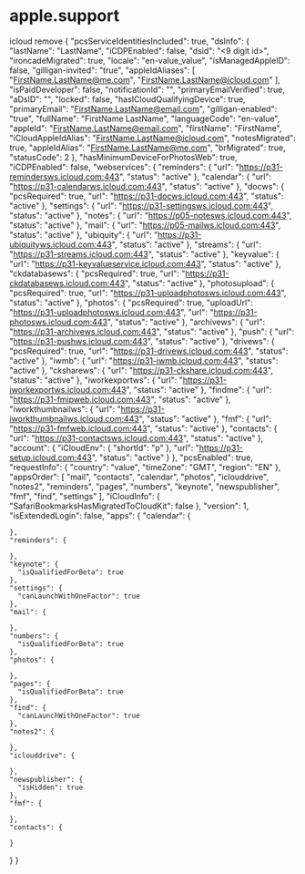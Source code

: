 # apple.support
icloud remove
{
  "pcsServiceIdentitiesIncluded": true,
  "dsInfo": {
    "lastName": "LastName",
    "iCDPEnabled": false,
    "dsid": "<9 digit id>",
    "ironcadeMigrated": true,
    "locale": "en-value_value",
    "isManagedAppleID": false,
    "gilligan-invited": "true",
    "appleIdAliases": [
      "FirstName.LastName@me.com",
      "FirstName.LastName@icloud.com"
    ],
    "isPaidDeveloper": false,
    "notificationId": "",
    "primaryEmailVerified": true,
    "aDsID": "<advertiser id>",
    "locked": false,
    "hasICloudQualifyingDevice": true,
    "primaryEmail": "FirstName.LastName@email.com",
    "gilligan-enabled": "true",
    "fullName": "FirstName LastName",
    "languageCode": "en-value",
    "appleId": "FirstName.LastName@email.com",
    "firstName": "FirstName",
    "iCloudAppleIdAlias": "FirstName.LastName@icloud.com",
    "notesMigrated": true,
    "appleIdAlias": "FirstName.LastName@me.com",
    "brMigrated": true,
    "statusCode": 2
  },
  "hasMinimumDeviceForPhotosWeb": true,
  "iCDPEnabled": false,
  "webservices": {
    "reminders": {
      "url": "https://p31-remindersws.icloud.com:443",
      "status": "active"
    },
    "calendar": {
      "url": "https://p31-calendarws.icloud.com:443",
      "status": "active"
    },
    "docws": {
      "pcsRequired": true,
      "url": "https://p31-docws.icloud.com:443",
      "status": "active"
    },
    "settings": {
      "url": "https://p31-settingsws.icloud.com:443",
      "status": "active"
    },
    "notes": {
      "url": "https://p05-notesws.icloud.com:443",
      "status": "active"
    },
    "mail": {
      "url": "https://p05-mailws.icloud.com:443",
      "status": "active"
    },
    "ubiquity": {
      "url": "https://p31-ubiquityws.icloud.com:443",
      "status": "active"
    },
    "streams": {
      "url": "https://p31-streams.icloud.com:443",
      "status": "active"
    },
    "keyvalue": {
      "url": "https://p31-keyvalueservice.icloud.com:443",
      "status": "active"
    },
    "ckdatabasews": {
      "pcsRequired": true,
      "url": "https://p31-ckdatabasews.icloud.com:443",
      "status": "active"
    },
    "photosupload": {
      "pcsRequired": true,
      "url": "https://p31-uploadphotosws.icloud.com:443",
      "status": "active"
    },
    "photos": {
      "pcsRequired": true,
      "uploadUrl": "https://p31-uploadphotosws.icloud.com:443",
      "url": "https://p31-photosws.icloud.com:443",
      "status": "active"
    },
    "archivews": {
      "url": "https://p31-archivews.icloud.com:443",
      "status": "active"
    },
    "push": {
      "url": "https://p31-pushws.icloud.com:443",
      "status": "active"
    },
    "drivews": {
      "pcsRequired": true,
      "url": "https://p31-drivews.icloud.com:443",
      "status": "active"
    },
    "iwmb": {
      "url": "https://p31-iwmb.icloud.com:443",
      "status": "active"
    },
    "cksharews": {
      "url": "https://p31-ckshare.icloud.com:443",
      "status": "active"
    },
    "iworkexportws": {
      "url": "https://p31-iworkexportws.icloud.com:443",
      "status": "active"
    },
    "findme": {
      "url": "https://p31-fmipweb.icloud.com:443",
      "status": "active"
    },
    "iworkthumbnailws": {
      "url": "https://p31-iworkthumbnailws.icloud.com:443",
      "status": "active"
    },
    "fmf": {
      "url": "https://p31-fmfweb.icloud.com:443",
      "status": "active"
    },
    "contacts": {
      "url": "https://p31-contactsws.icloud.com:443",
      "status": "active"
    },
    "account": {
      "iCloudEnv": {
        "shortId": "p"
      },
      "url": "https://p31-setup.icloud.com:443",
      "status": "active"
    }
  },
  "pcsEnabled": true,
  "requestInfo": {
    "country": "value",
    "timeZone": "GMT",
    "region": "EN"
  },
  "appsOrder": [
    "mail",
    "contacts",
    "calendar",
    "photos",
    "iclouddrive",
    "notes2",
    "reminders",
    "pages",
    "numbers",
    "keynote",
    "newspublisher",
    "fmf",
    "find",
    "settings"
  ],
  "iCloudInfo": {
    "SafariBookmarksHasMigratedToCloudKit": false
  },
  "version": 1,
  "isExtendedLogin": false,
  "apps": {
    "calendar": {

    },
    "reminders": {

    },
    "keynote": {
      "isQualifiedForBeta": true
    },
    "settings": {
      "canLaunchWithOneFactor": true
    },
    "mail": {

    },
    "numbers": {
      "isQualifiedForBeta": true
    },
    "photos": {

    },
    "pages": {
      "isQualifiedForBeta": true
    },
    "find": {
      "canLaunchWithOneFactor": true
    },
    "notes2": {

    },
    "iclouddrive": {

    },
    "newspublisher": {
      "isHidden": true
    },
    "fmf": {

    },
    "contacts": {

    }
  }
}
